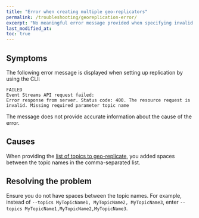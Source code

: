 ```yaml
---
title: "Error when creating multiple geo-replicators"
permalink: /troubleshooting/georeplication-error/
excerpt: "No meaningful error message provided when specifying invalid topic list format ."
last_modified_at:
toc: true
---
```


## Symptoms

The following error message is displayed when setting up replication by using the CLI:

```
FAILED
Event Streams API request failed:
Error response from server. Status code: 400. The resource request is invalid. Missing required parameter topic name
```

The message does not provide accurate information about the cause of the error.

## Causes

When providing the [list of topics to geo-replicate](../../georeplication/setting-up/#using-the-cli-1), you added spaces between the topic names in the comma-separated list.


## Resolving the problem

Ensure you do not have spaces between the topic names. For example, instead of `--topics MyTopicName1, MyTopicName2, MyTopicName3`, enter `--topics MyTopicName1,MyTopicName2,MyTopicName3`.

